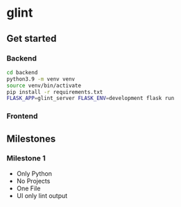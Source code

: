 # glint

## Get started

### Backend

```bash
cd backend
python3.9 -m venv venv
source venv/bin/activate
pip install -r requirements.txt
FLASK_APP=glint_server FLASK_ENV=development flask run
```

### Frontend

## Milestones

### Milestone 1

- Only Python
- No Projects
- One File
- UI only lint output
